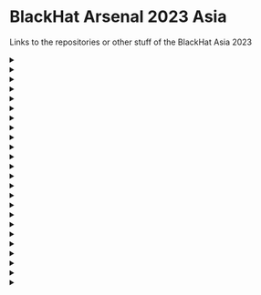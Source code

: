 # BlackHat Arsenal 2023 Asia

Links to the repositories or other stuff of the BlackHat Asia 2023

<details>
  <summary></summary>
  
</details>

<details>
  <summary></summary>
  
</details>

<details>
  <summary></summary>
  
</details>

<details>
  <summary></summary>
  
</details>

<details>
  <summary></summary>
  
</details>

<details>
  <summary></summary>
  
</details>

<details>
  <summary></summary>
  
</details>

<details>
  <summary></summary>
  
</details>

<details>
  <summary></summary>
  
</details>

<details>
  <summary></summary>
  
</details>

<details>
  <summary></summary>
  
</details>

<details>
  <summary></summary>
  
</details>

<details>
  <summary></summary>
  
</details>

<details>
  <summary></summary>
  
</details>

<details>
  <summary></summary>
  
</details>

<details>
  <summary></summary>
  
</details>

<details>
  <summary></summary>
  
</details>

<details>
  <summary></summary>
  
</details>

<details>
  <summary></summary>
  
</details>

<details>
  <summary></summary>
  
</details>

<details>
  <summary></summary>
  
</details>

<details>
  <summary></summary>
  
</details>

<details>
  <summary></summary>
  
</details>

<details>
  <summary></summary>
  
</details>


